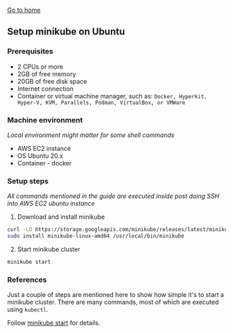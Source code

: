 [Go to home](/learning-cloud-k8s)
## Setup minikube on Ubuntu
### Prerequisites
- 2 CPUs or more
- 2GB of free memory
- 20GB of free disk space
- Internet connection
- Container or virtual machine manager, such as: `Docker, Hyperkit, Hyper-V, KVM, Parallels, Podman, VirtualBox, or VMWare`

### Machine environment
*Local environment might matter for some shell commands*
- AWS EC2 instance
- OS Ubuntu 20.x
- Container - docker

### Setup steps
*All commands mentioned in the guide are executed inside post doing SSH into AWS EC2 ubuntu instance*

1. Download and install minikube
```bash
curl -LO https://storage.googleapis.com/minikube/releases/latest/minikube-linux-amd64
sudo install minikube-linux-amd64 /usr/local/bin/minikube
```

2. Start minikube cluster
```bash
minikube start
```

### References
Just a couple of steps are mentioned here to show how simple it's to start a minikube cluster. There are many commands, most of which are executed using `kubectl`.

Follow [minikube start](https://minikube.sigs.k8s.io/docs/start/) for details.
